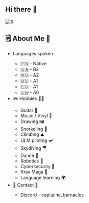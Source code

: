 ## Hi there 👋

![R](https://github.com/0x074b/0x074b/assets/83349783/fcb84070-4e1a-4897-8f6e-169b6b98febe)

## 🗒️ About Me 💬
<ul>
  <li>Languages spoken :</li>
  <ul>
    <li>🇫🇷 - Native</li>
    <li>🇬🇧 - B2</li>
    <li>🇷🇺 - A2</li>
    <li>🇩🇪 - A1</li>
    <li>🇪🇸 - A1</li>
    <li>🇨🇳 - A0</li>
  </ul>
  <li>🚲 Hobbies 🧗‍♂️</li>
  <ul>
    <li>Guitar 🎸</li>
    <li>Music / Vinyl 🎵</li>
    <li>Drawing 🖼️</li>
    <li>Snorkeling 🤿</li>
    <li>Climbing ⛰️</li>
    <li>ULM piloting 🛩️</li>
    <li>Skydiving 🪂</li>
    <li>Dance 💃</li>
    <li>Robotics 🤖</li>
    <li>Cybersecurity 🛜</li>
    <li>Krav Maga 🥋</li>
    <li>Language learning 🌍</li>
  </ul>
  
  <li>📩 Contact 💬</li>
  <ul>
    <li>Discord - capitaine_barnacles</li>
  </ul>
</ul>

<!--
- 🔭 I’m currently working on ...
- 🌱 I’m currently learning ...
- 👯 I’m looking to collaborate on ...
- 🤔 I’m looking for help with ...
- 💬 Ask me about ...
- 📫 How to reach me: ...
- 😄 Pronouns: ...
- ⚡ Fun fact: ...
-->
